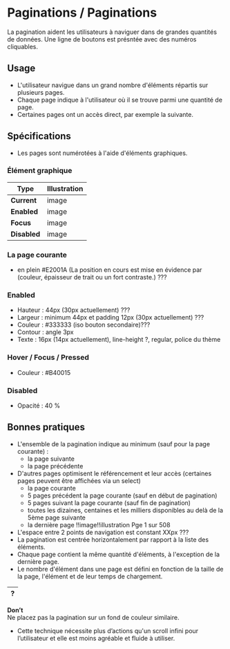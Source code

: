 # Paginations / Paginations

La pagination aident les utilisateurs à naviguer dans de grandes quantités de données. Une ligne de boutons est présntée avec des numéros cliquables.

## Usage

- L'utilisateur navigue dans un grand nombre d'éléments répartis sur plusieurs pages.
- Chaque page indique à l'utilisateur où il se trouve parmi une quantité de page.
- Certaines pages ont un accès direct, par exemple la suivante.

## Spécifications

- Les pages sont numérotées à l'aide d'éléments graphiques.

### Élément graphique

Type | Illustration
------------ | ------------- |
**Current** | image
**Enabled** | image
**Focus** | image
**Disabled** | image

### La page courante

- en plein #E2001A (La position en cours est mise en évidence par (couleur, épaisseur de trait ou un fort contraste.) ???

### Enabled

- Hauteur : 44px (30px actuellement) ???
- Largeur : minimum 44px et padding 12px (30px actuellement) ???
- Couleur : #333333 (iso bouton secondaire)???
- Contour : angle 3px
- Texte : 16px (14px actuellement), line-height ?, regular, police du thème

### Hover / Focus / Pressed

- Couleur : #B40015

### Disabled

- Opacité : 40 %

## Bonnes pratiques

- L'ensemble de la pagination indique au minimum (sauf pour la page courante) :
  - la page suivante
  - la page précédente
- D'autres pages optimisent le référencement et leur accès (certaines pages peuvent être affichées via un select)
    - la page courante
    - 5 pages précédent la page courante (sauf en début de pagination)
    - 5 pages suivant la page courante (sauf fin de pagination)
    - toutes les dizaines, centaines et les milliers disponibles au delà de la 5ème page suivante
    - la dernière page
!!image!!illustration Pge 1 sur 508
- L'espace entre 2 points de navigation est constant XXpx ???
- La pagination est centrée horizontalement par rapport à la liste des éléments.
- Chaque page contient la même quantité d'éléments, à l'exception de la dernière page.
- Le nombre d'élément dans une page est défini en fonction de la taille de la page, l'élément et de leur temps de chargement.


 <div class="do-dont">
 <div class="dont">

? |
------------ |
**Don’t** <br/> Ne placez pas la pagination sur un fond de couleur similaire.

 </div>
 </div>


 - Cette technique nécessite plus d’actions qu'un scroll infini pour l’utilisateur et elle est moins agréable et fluide à utiliser.
